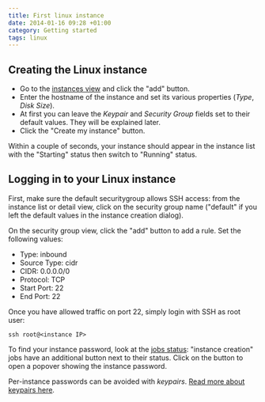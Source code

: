 ```yaml
---
title: First linux instance
date: 2014-01-16 09:28 +01:00
category: Getting started
tags: linux
---
```

## Creating the Linux instance

* Go to the [instances view](https://portal.exoscale.ch/instances) and click the "add" button.
* Enter the hostname of the instance and set its various properties (*Type*,
  *Disk Size*).
* At first you can leave the *Keypair* and *Security Group* fields set to
  their default values. They will be explained later.
* Click the "Create my instance" button.

Within a couple of seconds, your instance should appear in the instance list
with the "Starting" status then switch to "Running" status.

## Logging in to your Linux instance

First, make sure the default securitygroup allows SSH access: from the
instance list or detail view, click on the security group name ("default" if
you left the default values in the instance creation dialog).

On the security group view, click the "add" button to add a rule. Set the
following values:

* Type: inbound
* Source Type: cidr
* CIDR: 0.0.0.0/0
* Protocol: TCP
* Start Port: 22
* End Port: 22

Once you have allowed traffic on port 22, simply login with SSH as root user:

`ssh root@<instance IP>`

To find your instance password, look at the [jobs status](https://portal.exoscale.ch/jobs): "instance
creation" jobs have an additional button next to their status. Click on the
button to open a popover showing the instance password.

Per-instance passwords can be avoided with *keypairs*. [Read more about
keypairs
here](/tutorial/ssh-keypairs/).
